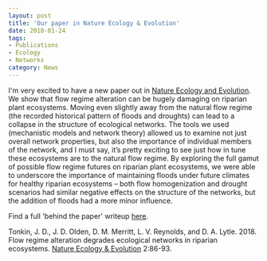 ```yaml
---
layout: post
title: 'Our paper in Nature Ecology & Evolution'
date: 2018-01-24
tags:
- Publications
- Ecology
- Networks
category: News
---
```


I'm very excited to have a new paper out in [Nature Ecology and Evolution](http://dx.doi.org/10.1038/s41559-017-0379-0). We show that flow regime alteration can be hugely damaging on riparian plant ecosystems. Moving even slightly away from the natural flow regime (the recorded historical pattern of floods and droughts) can lead to a collapse in the structure of ecological networks. The tools we used (mechanistic models and network theory) allowed us to examine not just overall network properties, but also the importance of individual members of the network, and I must say, it’s pretty exciting to see just how in tune these ecosystems are to the natural flow regime. By exploring the full gamut of possible flow regime futures on riparian plant ecosystems, we were able to underscore the importance of maintaining floods under future climates for healthy riparian ecosystems – both flow homogenization and drought scenarios had similar negative effects on the structure of the networks, but the addition of floods had a more minor influence.

Find a full 'behind the paper' writeup [here](https://natureecoevocommunity.nature.com/users/70479-jonathan-tonkin/posts/22255-networks-degrade-when-river-flows-depart-from-natural). 

Tonkin, J. D., J. D. Olden, D. M. Merritt, L. V. Reynolds, and D. A. Lytle. 2018. Flow regime alteration degrades ecological networks in riparian ecosystems. <a href="http://dx.doi.org/10.1038/s41559-017-0379-0" target="_blank">Nature Ecology & Evolution</a> 2:86-93. [<i class="fa fa-fw fa-file-pdf-o"></i>](publications/2017_Tonkin_etal_Nature_Eco_Evo.pdf)
